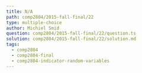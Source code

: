 ```yaml
---
title: N/A
path: comp2804/2015-fall-final/22
type: multiple-choice
author: Michiel Smid
question: comp2804/2015-fall-final/22/question.ts
solution: comp2804/2015-fall-final/22/solution.md
tags:
  - comp2804
  - comp2804-final
  - comp2804-indicator-random-variables
---
```

